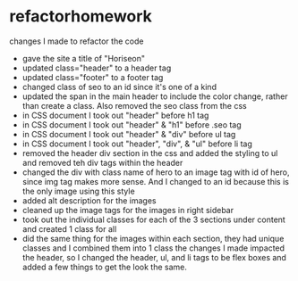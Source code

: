 # refactorhomework

changes I made to refactor the code
- gave the site a title of "Horiseon"
- updated class="header" to a header tag
- updated class="footer" to a footer tag
- changed class of seo to an id since it's one of a kind
- updated the span in the main header to include the color change, rather than create a class.  Also removed the seo class from the css
-  in CSS document I took out "header" before h1 tag
- in CSS document I took out "header" & "h1" before .seo tag
- in CSS document I took out "header" & "div" before ul tag
- in CSS document I took out "header", "div", & "ul" before li tag
- removed the header div section in the css and added the styling to ul and removed teh div tags within the header
- changed the div with class name of hero to an image tag with id of hero, since img tag makes more sense.  And I changed to an id because this is the only image using this style
- added alt description for the images
- cleaned up the image tags for the images in right sidebar
- took out the individual classes for each of the 3 sections under content and created 1 class for all
- did the same thing for the images within each section, they had unique classes and I combined them into 1 class
the changes I made impacted the header, so I changed the header, ul, and li tags to be flex boxes and added a few things to get the look the same.